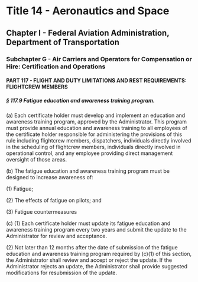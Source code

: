 
# Title 14 - Aeronautics and Space
## Chapter I - Federal Aviation Administration, Department of Transportation
### Subchapter G - Air Carriers and Operators for Compensation or Hire: Certification and Operations
#### PART 117 - FLIGHT AND DUTY LIMITATIONS AND REST REQUIREMENTS: FLIGHTCREW MEMBERS
##### § 117.9 Fatigue education and awareness training program.

(a) Each certificate holder must develop and implement an education and awareness training program, approved by the Administrator. This program must provide annual education and awareness training to all employees of the certificate holder responsible for administering the provisions of this rule including flightcrew members, dispatchers, individuals directly involved in the scheduling of flightcrew members, individuals directly involved in operational control, and any employee providing direct management oversight of those areas.

(b) The fatigue education and awareness training program must be designed to increase awareness of:

(1) Fatigue;

(2) The effects of fatigue on pilots; and

(3) Fatigue countermeasures

(c) (1) Each certificate holder must update its fatigue education and awareness training program every two years and submit the update to the Administrator for review and acceptance.

(2) Not later than 12 months after the date of submission of the fatigue education and awareness training program required by (c)(1) of this section, the Administrator shall review and accept or reject the update. If the Administrator rejects an update, the Administrator shall provide suggested modifications for resubmission of the update.
